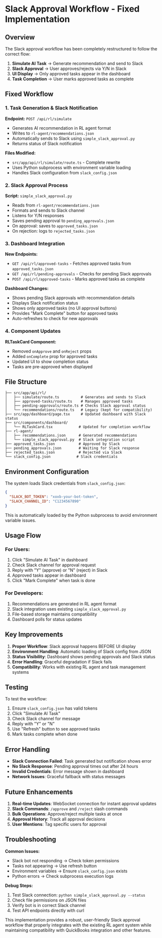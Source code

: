 # Slack Approval Workflow - Fixed Implementation

## Overview
The Slack approval workflow has been completely restructured to follow the correct flow:
1. **Simulate AI Task** → Generate recommendation and send to Slack
2. **Slack Approval** → User approves/rejects via Y/N in Slack
3. **UI Display** → Only approved tasks appear in the dashboard
4. **Task Completion** → User marks approved tasks as complete

## Fixed Workflow

### 1. Task Generation & Slack Notification
**Endpoint:** `POST /api/rl/simulate`
- Generates AI recommendation in RL agent format
- Writes to `rl-agent/recommendations.json`
- Automatically sends to Slack using `simple_slack_approval.py`
- Returns status of Slack notification

**Files Modified:**
- `src/app/api/rl/simulate/route.ts` - Complete rewrite
- Uses Python subprocess with environment variable loading
- Handles Slack configuration from `slack_config.json`

### 2. Slack Approval Process
**Script:** `simple_slack_approval.py`
- Reads from `rl-agent/recommendations.json`
- Formats and sends to Slack channel
- Listens for Y/N responses
- Saves pending approval to `pending_approvals.json`
- On approval: saves to `approved_tasks.json`
- On rejection: logs to `rejected_tasks.json`

### 3. Dashboard Integration
**New Endpoints:**
- `GET /api/rl/approved-tasks` - Fetches approved tasks from `approved_tasks.json`
- `GET /api/rl/pending-approvals` - Checks for pending Slack approvals
- `POST /api/rl/approved-tasks` - Marks approved tasks as complete

**Dashboard Changes:**
- Shows pending Slack approvals with recommendation details
- Displays Slack notification status
- Shows only approved tasks (no UI approval buttons)
- Provides "Mark Complete" button for approved tasks
- Auto-refreshes to check for new approvals

### 4. Component Updates
**RLTaskCard Component:**
- Removed `onApprove` and `onReject` props
- Added `onComplete` prop for approved tasks
- Updated UI to show completion status
- Tasks are pre-approved when displayed

## File Structure

```
├── src/app/api/rl/
│   ├── simulate/route.ts          # Generates and sends to Slack
│   ├── approved-tasks/route.ts    # Manages approved tasks
│   ├── pending-approvals/route.ts # Checks Slack approval status
│   └── recommendations/route.ts   # Legacy (kept for compatibility)
├── src/app/dashboard/page.tsx     # Updated dashboard with Slack status
├── src/components/dashboard/
│   └── RLTaskCard.tsx            # Updated for completion workflow
├── rl-agent/
│   ├── recommendations.json      # Generated recommendations
│   └── simple_slack_approval.py  # Slack integration script
├── approved_tasks.json           # Approved by Slack
├── pending_approvals.json        # Waiting for Slack response
├── rejected_tasks.json           # Rejected via Slack
└── slack_config.json            # Slack credentials
```

## Environment Configuration

The system loads Slack credentials from `slack_config.json`:
```json
{
  "SLACK_BOT_TOKEN": "xoxb-your-bot-token",
  "SLACK_CHANNEL_ID": "C1234567890"
}
```

This is automatically loaded by the Python subprocess to avoid environment variable issues.

## Usage Flow

### For Users:
1. Click "Simulate AI Task" in dashboard
2. Check Slack channel for approval request
3. Reply with "Y" (approve) or "N" (reject) in Slack
4. Approved tasks appear in dashboard
5. Click "Mark Complete" when task is done

### For Developers:
1. Recommendations are generated in RL agent format
2. Slack integration uses existing `simple_slack_approval.py`
3. File-based storage maintains compatibility
4. Dashboard polls for status updates

## Key Improvements

1. **Proper Workflow**: Slack approval happens BEFORE UI display
2. **Environment Handling**: Automatic loading of Slack config from JSON
3. **Status Visibility**: Dashboard shows pending approvals and Slack status
4. **Error Handling**: Graceful degradation if Slack fails
5. **Compatibility**: Works with existing RL agent and task management systems

## Testing

To test the workflow:
1. Ensure `slack_config.json` has valid tokens
2. Click "Simulate AI Task" 
3. Check Slack channel for message
4. Reply with "Y" or "N"
5. Use "Refresh" button to see approved tasks
6. Mark tasks complete when done

## Error Handling

- **Slack Connection Failed**: Task generated but notification shows error
- **No Slack Response**: Pending approval times out after 24 hours
- **Invalid Credentials**: Error message shown in dashboard
- **Network Issues**: Graceful fallback with status messages

## Future Enhancements

1. **Real-time Updates**: WebSocket connection for instant approval updates
2. **Slack Commands**: `/approve` and `/reject` slash commands
3. **Bulk Operations**: Approve/reject multiple tasks at once
4. **Approval History**: Track all approval decisions
5. **User Mentions**: Tag specific users for approval

## Troubleshooting

**Common Issues:**
- Slack bot not responding → Check token permissions
- Tasks not appearing → Use refresh button
- Environment variables → Ensure `slack_config.json` exists
- Python errors → Check subprocess execution logs

**Debug Steps:**
1. Test Slack connection: `python simple_slack_approval.py --status`
2. Check file permissions on JSON files
3. Verify bot is in correct Slack channel
4. Test API endpoints directly with curl

This implementation provides a robust, user-friendly Slack approval workflow that properly integrates with the existing RL agent system while maintaining compatibility with QuickBooks integration and other features. 